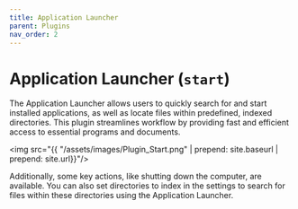 ```yaml
---
title: Application Launcher
parent: Plugins
nav_order: 2
---
```


# Application Launcher (`start`)

The Application Launcher allows users to quickly search for and start installed applications, as well as locate files within predefined, indexed directories. This plugin streamlines workflow by providing fast and efficient access to essential programs and documents.

<img src="{{ "/assets/images/Plugin_Start.png" | prepend: site.baseurl | prepend: site.url}}"/>

Additionally, some key actions, like shutting down the computer, are available. You can also set directories to index in the settings to search for files within these directories using the Application Launcher.